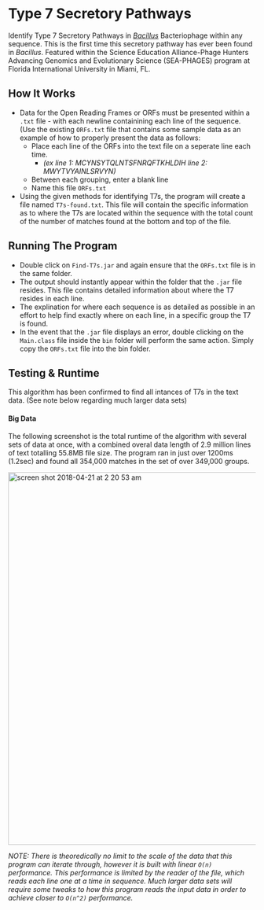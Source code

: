 # Type 7 Secretory Pathways
Identify Type 7 Secretory Pathways in [*Bacillus*](https://www.ncbi.nlm.nih.gov/books/NBK7699/) Bacteriophage within any sequence. This is the first time this secretory pathway has ever been found in *Bacillus*. Featured within the Science Education Alliance-Phage Hunters Advancing Genomics and Evolutionary Science (SEA-PHAGES) program at Florida International University in Miami, FL.

## How It Works
- Data for the Open Reading Frames or ORFs must be presented within a `.txt` file - with each newline containining each line of the sequence. (Use the existing `ORFs.txt` file that contains some sample data as an example of how to properly present the data as follows:
  - Place each line of the ORFs into the text file on a seperate line each time. 
    - *(ex line 1: MCYNSYTQLNTSFNRQFTKHLDIH line 2: MWYTVYAINLSRVYN)*
  - Between each grouping, enter a blank line
  - Name this file `ORFs.txt`
- Using the given methods for identifying T7s, the program will create a file named `T7s-found.txt`. This file will contain the specific information as to where the T7s are located within the sequence with the total count of the number of matches found at the bottom and top of the file. 

## Running The Program
- Double click on `Find-T7s.jar` and again ensure that the `ORFs.txt` file is in the same folder.
- The output should instantly appear within the folder that the `.jar` file resides. This file contains detailed information about where the T7 resides in each line. 
- The explination for where each sequence is as detailed as possible in an effort to help find exactly where on each line, in a specific group the T7 is found.
- In the event that the `.jar` file displays an error, double clicking on the `Main.class` file inside the `bin` folder will perform the same action. Simply copy the `ORFs.txt` file into the bin folder.

## Testing & Runtime
This algorithm has been confirmed to find all intances of T7s in the text data. (See note below regarding much larger data sets)

#### Big Data
The following screenshot is the total runtime of the algorithm with several sets of data at once, with a combined overal data length of 2.9 million lines of text totalling 55.8MB file size. The program ran in just over 1200ms (1.2sec) and found all 354,000 matches in the set of over 349,000 groups.

<img width="758" alt="screen shot 2018-04-21 at 2 20 53 am" src="https://user-images.githubusercontent.com/22202975/39081191-d3b4e1de-450a-11e8-8316-1f80eb3cfe61.png">

*NOTE: There is theoredically no limit to the scale of the data that this program can iterate through, however it is built with linear `O(n)` performance. This performance is limited by the reader of the file, which reads each line one at a time in sequence. Much larger data sets will require some tweaks to how this program reads the input data in order to achieve closer to `O(n^2)` performance.*
